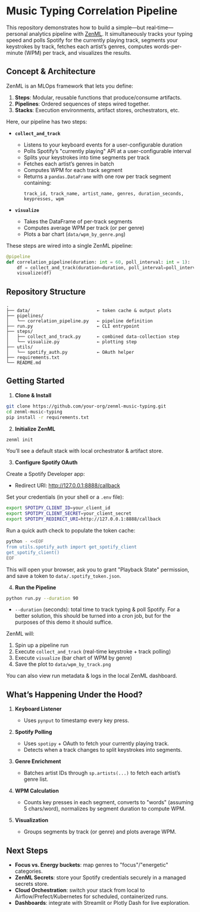 # Music Typing Correlation Pipeline

This repository demonstrates how to build a simple—but real‐time—personal
analytics pipeline with [ZenML](https://github.com/zenml-io/zenml). It
simultaneously tracks your typing speed and polls Spotify for the currently
playing track, segments your keystrokes by track, fetches each artist’s genres,
computes words-per-minute (WPM) per track, and visualizes the results.

## Concept & Architecture

ZenML is an MLOps framework that lets you define:

1. **Steps**: Modular, reusable functions that produce/consume artifacts.
2. **Pipelines**: Ordered sequences of steps wired together.
3. **Stacks**: Execution environments, artifact stores, orchestrators, etc.

Here, our pipeline has two steps:

- **`collect_and_track`**
  - Listens to your keyboard events for a user-configurable duration
  - Polls Spotify’s "currently playing" API at a user-configurable interval
  - Splits your keystrokes into time segments per track
  - Fetches each artist’s genres in batch
  - Computes WPM for each track segment
  - Returns a `pandas.DataFrame` with one row per track segment
    containing:
    ```text
    track_id, track_name, artist_name, genres, duration_seconds, keypresses, wpm
    ```

- **`visualize`**
  - Takes the DataFrame of per-track segments
  - Computes average WPM per track (or per genre)
  - Plots a bar chart (`data/wpm_by_genre.png`)

These steps are wired into a single ZenML pipeline:

```python
@pipeline
def correlation_pipeline(duration: int = 60, poll_interval: int = 1):
    df = collect_and_track(duration=duration, poll_interval=poll_interval)
    visualize(df)
```

## Repository Structure

```
.
├── data/                         ← token cache & output plots
├── pipelines/
│   └── correlation_pipeline.py   ← pipeline definition
├── run.py                        ← CLI entrypoint
├── steps/
│   ├── collect_and_track.py      ← combined data-collection step
│   └── visualize.py              ← plotting step
├── utils/
│   └── spotify_auth.py           ← OAuth helper
├── requirements.txt
└── README.md
```

## Getting Started

1. **Clone & Install**

```bash
git clone https://github.com/your-org/zenml-music-typing.git
cd zenml-music-typing
pip install -r requirements.txt
```

2. **Initialize ZenML**
```bash
zenml init
```
You’ll see a default stack with local orchestrator & artifact store.

3. **Configure Spotify OAuth**

Create a Spotify Developer app:
  - Redirect URI: http://127.0.0.1:8888/callback

Set your credentials (in your shell or a `.env` file):

```bash
export SPOTIPY_CLIENT_ID=your_client_id
export SPOTIPY_CLIENT_SECRET=your_client_secret
export SPOTIPY_REDIRECT_URI=http://127.0.0.1:8888/callback
```

Run a quick auth check to populate the token cache:

```bash
python - <<EOF
from utils.spotify_auth import get_spotify_client
get_spotify_client()
EOF
```

This will open your browser, ask you to grant "Playback State" permission, and
save a token to `data/.spotify_token.json`.

4. **Run the Pipeline**

```bash
python run.py --duration 90
```

  - `--duration` (seconds): total time to track typing & poll Spotify. For a
    better solution, this should be turned into a cron job, but for the purposes
    of this demo it should suffice.

ZenML will:
  1. Spin up a pipeline run
  2. Execute `collect_and_track` (real-time keystroke + track polling)
  3. Execute `visualize` (bar chart of WPM by genre)
  4. Save the plot to `data/wpm_by_track.png`

You can also view run metadata & logs in the local ZenML dashboard.

## What’s Happening Under the Hood?

  1. **Keyboard Listener**
     - Uses `pynput` to timestamp every key press.

  2. **Spotify Polling**
     - Uses `spotipy` + OAuth to fetch your currently playing track.
     - Detects when a track changes to split keystrokes into segments.

  3. **Genre Enrichment**
     - Batches artist IDs through `sp.artists(...)` to fetch each artist’s genre list.

  4. **WPM Calculation**
     - Counts key presses in each segment, converts to "words" (assuming 5
       chars/word), normalizes by segment duration to compute WPM.

  5. **Visualization**
     - Groups segments by track (or genre) and plots average WPM.

## Next Steps
  - **Focus vs. Energy buckets**: map genres to "focus"/"energetic" categories.
  - **ZenML Secrets**: store your Spotify credentials securely in a managed
    secrets store.
  - **Cloud Orchestration**: switch your stack from local to
    Airflow/Prefect/Kubernetes for scheduled, containerized runs.
  - **Dashboards**: integrate with Streamlit or Plotly Dash for live
    exploration.
